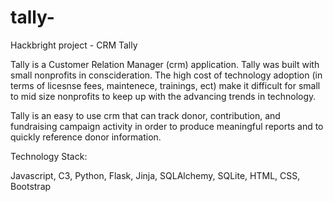 # tally-
Hackbright project - CRM Tally

Tally is a Customer Relation Manager (crm) application. Tally was built with small nonprofits in conscideration. 
The high cost of technology adoption (in terms of licesnse fees, maintenece, trainings, ect) make it difficult for 
small to mid size nonprofits to keep up with the advancing trends in technology.

Tally is an easy to use crm that can track donor, contribution, and fundraising campaign activity in order to produce 
meaningful reports and to quickly reference donor information.

Technology Stack:

Javascript, C3, Python, Flask, Jinja, SQLAlchemy, SQLite, HTML, CSS, Bootstrap 


